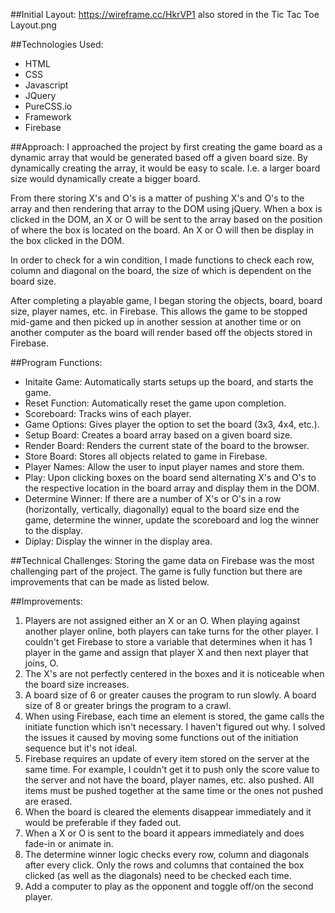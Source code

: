 ##Initial Layout:
https://wireframe.cc/HkrVP1 also stored in the Tic Tac Toe Layout.png

##Technologies Used:
* HTML
* CSS
* Javascript
* JQuery
* PureCSS.io
* Framework
* Firebase

##Approach:
I approached the project by first creating the game board as a dynamic array that would be generated based off a given board size. By dynamically creating the array, it would be easy to scale. I.e. a larger board size would dynamically create a bigger board.

From there storing X's and O's is a matter of pushing X's and O's to the array and then rendering that array to the DOM using jQuery. When a box is clicked in the DOM, an X or O will be sent to the array based on the position of where the box is located on the board. An X or O will then be display in the box clicked in the DOM.  

In order to check for a win condition, I made functions to check each row, column and diagonal on the board, the size of which is dependent on the board size.

After completing a playable game, I began storing the objects, board, board size, player names, etc. in Firebase. This allows the game to be stopped mid-game and then picked up in another session at another time  or on another computer as the board will render based off the objects stored in Firebase.

##Program Functions:
* Initaite Game: Automatically starts setups up the board, and starts the game.
* Reset Function: Automatically reset the game upon completion.
* Scoreboard: Tracks wins of each player.
* Game Options: Gives player the option to set the board (3x3, 4x4, etc.).
* Setup Board: Creates a board array based on a given board size.
* Render Board: Renders the current state of the board to the browser.
* Store Board: Stores all objects related to game in Firebase.
* Player Names: Allow the user to input player names and store them.
* Play: Upon clicking boxes on the board send alternating X's and O's to the respective location in the board array and display them in the DOM.
* Determine Winner: If there are a number of X's or O's in a row (horizontally, vertically, diagonally) equal to the board size end the game, determine the winner, update the scoreboard and log the winner to the display.
* Diplay: Display the winner in the display area.

##Technical Challenges:
Storing the game data on Firebase was the most challenging part of the project. The game is fully function but there are improvements that can be made as listed below.

##Improvements:
1. Players are not assigned either an X or an O. When playing against another player online, both players can take turns for the other player. I couldn't get Firebase to store a variable that determines when it has 1 player in the game and assign that player X and then next player that joins, O.
2. The X's are not perfectly centered in the boxes and it is noticeable when the board size increases.
3. A board size of 6 or greater causes the program to run slowly. A board size of 8 or greater brings the program to a crawl.
4. When using Firebase, each time an element is stored, the game calls the initiate function which isn't necessary. I haven't figured out why. I solved the issues it caused by moving some functions out of the initiation sequence but it's not ideal.
5. Firebase requires an update of every item stored on the server at the same time. For example, I couldn't get it to push only the score value to the server and not have the board, player names, etc. also pushed. All items must be pushed together at the same time or the ones not pushed are erased.
6. When the board is cleared the elements disappear immediately and it would be preferable if they faded out.
7. When a X or O is sent to the board it appears immediately and does fade-in or animate in.
8. The determine winner logic checks every row, column and diagonals after every click. Only the rows and columns that contained the box clicked (as well as the diagonals) need to be checked each time.
9. Add a computer to play as the opponent and toggle off/on the second player.
